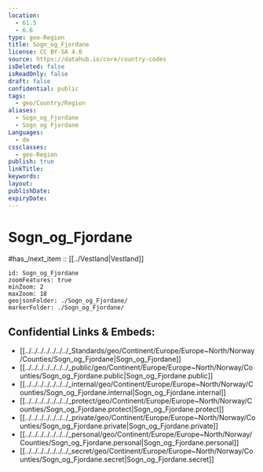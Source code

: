 ```yaml
---
location:
  - 61.5
  - 6.6
type: geo-Region
title: Sogn_og_Fjordane
license: CC BY-SA 4.0
source: https://datahub.io/core/country-codes
isDeleted: false
isReadOnly: false
draft: false
confidential: public
tags:
  - geo/Country/Region
aliases:
  - Sogn_og_Fjordane
  - Sogn og Fjordane
Languages:
  - de
cssclasses:
  - geo-Region
publish: true
linkTitle: 
keywords: 
layout: 
publishDate: 
expiryDate:
---
```


# Sogn_og_Fjordane


#has_/next_item :: [[../Vestland|Vestland]] 

```leaflet
id: Sogn_og_Fjordane
zoomFeatures: true 
minZoom: 2 
maxZoom: 18
geojsonFolder: ./Sogn_og_Fjordane/
markerFolder: ./Sogn_og_Fjordane/
```


## Confidential Links & Embeds: 
- [[../../../../../../../_Standards/geo/Continent/Europe/Europe~North/Norway/Counties/Sogn_og_Fjordane|Sogn_og_Fjordane]] 
- [[../../../../../../../_public/geo/Continent/Europe/Europe~North/Norway/Counties/Sogn_og_Fjordane.public|Sogn_og_Fjordane.public]] 
- [[../../../../../../../_internal/geo/Continent/Europe/Europe~North/Norway/Counties/Sogn_og_Fjordane.internal|Sogn_og_Fjordane.internal]] 
- [[../../../../../../../_protect/geo/Continent/Europe/Europe~North/Norway/Counties/Sogn_og_Fjordane.protect|Sogn_og_Fjordane.protect]] 
- [[../../../../../../../_private/geo/Continent/Europe/Europe~North/Norway/Counties/Sogn_og_Fjordane.private|Sogn_og_Fjordane.private]] 
- [[../../../../../../../_personal/geo/Continent/Europe/Europe~North/Norway/Counties/Sogn_og_Fjordane.personal|Sogn_og_Fjordane.personal]] 
- [[../../../../../../../_secret/geo/Continent/Europe/Europe~North/Norway/Counties/Sogn_og_Fjordane.secret|Sogn_og_Fjordane.secret]] 

